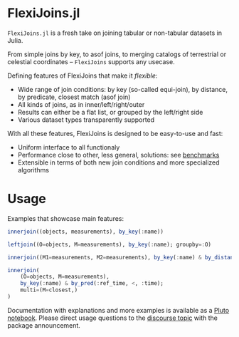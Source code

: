 # FlexiJoins.jl

`FlexiJoins.jl` is a fresh take on joining tabular or non-tabular datasets in Julia.

From simple joins by key, to asof joins, to merging catalogs of terrestrial or celestial coordinates – `FlexiJoins` supports any usecase.

Defining features of FlexiJoins that make it _flexible_:

- Wide range of join conditions: by key (so-called equi-join), by distance, by predicate, closest match (asof join)
- All kinds of joins, as in inner/left/right/outer
- Results can either be a flat list, or grouped by the left/right side
- Various dataset types transparently supported

With all these features, FlexiJoins is designed to be easy-to-use and fast:

- Uniform interface to all functionaly
- Performance close to other, less general, solutions: see [benchmarks](https://aplavin.github.io/FlexiJoins.jl/test/benchmarks.html)
- Extensible in terms of both new join conditions and more specialized algorithms

# Usage

Examples that showcase main features:

```julia
innerjoin((objects, measurements), by_key(:name))

leftjoin((O=objects, M=measurements), by_key(:name); groupby=:O)

innerjoin((M1=measurements, M2=measurements), by_key(:name) & by_distance(:time, Euclidean(), <=(3)))

innerjoin(
	(O=objects, M=measurements),
	by_key(:name) & by_pred(:ref_time, <, :time);
	multi=(M=closest,)
)
```

Documentation with explanations and more examples is available as a [Pluto notebook](https://aplavin.github.io/FlexiJoins.jl/test/examples.html). Please direct usage questions to the [discourse topic](https://discourse.julialang.org/t/ann-flexijoins-jl-fresh-take-on-joining-all-kinds-of-datasets/79655) with the package announcement.
